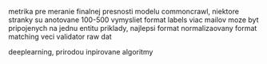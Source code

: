 metrika pre meranie finalnej presnosti modelu
commoncrawl, niektore stranky su anotovane
100-500
vymysliet format labels
viac mailov moze byt pripojenych na jednu entitu
priklady, najlepsi format
normalizaovany format
matching veci 
validator raw dat


deeplearning, prirodou inpirovane algoritmy
